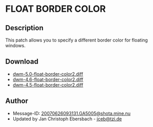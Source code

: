 # FLOAT BORDER COLOR #

## Description ##

This patch allows you to specify a different border color for floating windows.

## Download ##
 * [dwm-5.0-float-border-color2.diff][3]
 * [dwm-4.6-float-border-color2.diff][2]
 * [dwm-4.5-float-border-color2.diff][1]

## Author ##
 * Message-ID: <20070626093131.GA5005@shota.mine.nu>
 * Updated by Jan Christoph Ebersbach - <jceb@tzi.de>

[1]: http://www.e-jc.de/dwm/4.5/dwm-4.5-tip_ac233c362502-float-border-color2.diff
[2]: http://www.e-jc.de/dwm/4.6/current/dwm-4.6-float-border-color2.diff
[3]: http://www.e-jc.de/dwm/5.0/current/dwm-5.0-float-border-color2.diff

